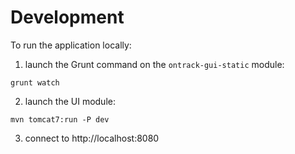 Development
===========

To run the application locally:

1. launch the Grunt command on the `ontrack-gui-static` module:

```
grunt watch
```

2. launch the UI module:

```
mvn tomcat7:run -P dev
```

3. connect to http://localhost:8080
